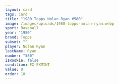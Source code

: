 ```yaml
---
layout: card
tags: card
title: "1980 Topps Nolan Ryan #580"
image: /images/uploads/1980-topps-nolan-ryan.webp
sport: Baseball
year: "1980"
brand: Topps
subset: ""
player: Nolan Ryan
lastName: Ryan
number: "580"
isRookie: false
condition: EX-EXMINT
value: 8
order: 10
---
```

